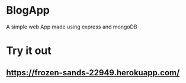 # BlogApp
A simple web App made using express and mongoDB

# Try it out
 ## https://frozen-sands-22949.herokuapp.com/
 
